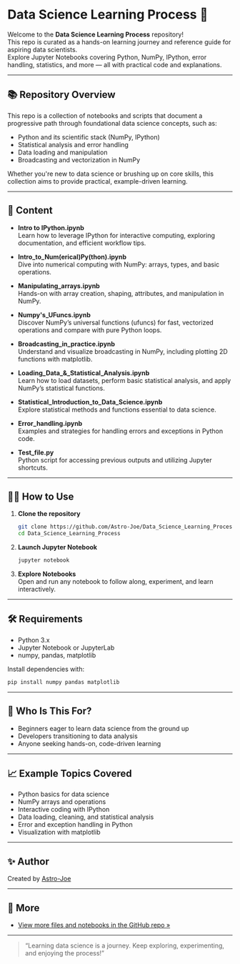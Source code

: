 # Data Science Learning Process 🚀

Welcome to the **Data Science Learning Process** repository!  
This repo is curated as a hands-on learning journey and reference guide for aspiring data scientists.  
Explore Jupyter Notebooks covering Python, NumPy, IPython, error handling, statistics, and more — all with practical code and explanations.

---

## 📚 Repository Overview

This repo is a collection of notebooks and scripts that document a progressive path through foundational data science concepts, such as:
- Python and its scientific stack (NumPy, IPython)
- Statistical analysis and error handling
- Data loading and manipulation
- Broadcasting and vectorization in NumPy

Whether you're new to data science or brushing up on core skills, this collection aims to provide practical, example-driven learning.

---

## 📂 Content

- **Intro to IPython.ipynb**  
  Learn how to leverage IPython for interactive computing, exploring documentation, and efficient workflow tips.

- **Intro_to_Num(erical)Py(thon).ipynb**  
  Dive into numerical computing with NumPy: arrays, types, and basic operations.

- **Manipulating_arrays.ipynb**  
  Hands-on with array creation, shaping, attributes, and manipulation in NumPy.

- **Numpy's_UFuncs.ipynb**  
  Discover NumPy’s universal functions (ufuncs) for fast, vectorized operations and compare with pure Python loops.

- **Broadcasting_in_practice.ipynb**  
  Understand and visualize broadcasting in NumPy, including plotting 2D functions with matplotlib.

- **Loading_Data_&_Statistical_Analysis.ipynb**  
  Learn how to load datasets, perform basic statistical analysis, and apply NumPy’s statistical functions.

- **Statistical_Introduction_to_Data_Science.ipynb**  
  Explore statistical methods and functions essential to data science.

- **Error_handling.ipynb**  
  Examples and strategies for handling errors and exceptions in Python code.

- **Test_file.py**  
  Python script for accessing previous outputs and utilizing Jupyter shortcuts.

---

## 🧑‍💻 How to Use

1. **Clone the repository**
   ```bash
   git clone https://github.com/Astro-Joe/Data_Science_Learning_Process.git
   cd Data_Science_Learning_Process
   ```
2. **Launch Jupyter Notebook**
   ```bash
   jupyter notebook
   ```
3. **Explore Notebooks**  
   Open and run any notebook to follow along, experiment, and learn interactively.

---

## 🛠️ Requirements

- Python 3.x
- Jupyter Notebook or JupyterLab
- numpy, pandas, matplotlib

Install dependencies with:
```bash
pip install numpy pandas matplotlib
```

---

## 🌟 Who Is This For?

- Beginners eager to learn data science from the ground up
- Developers transitioning to data analysis
- Anyone seeking hands-on, code-driven learning

---

## 📈 Example Topics Covered

- Python basics for data science
- NumPy arrays and operations
- Interactive coding with IPython
- Data loading, cleaning, and statistical analysis
- Error and exception handling in Python
- Visualization with matplotlib

---

## ✨ Author

Created by [Astro-Joe](https://github.com/Astro-Joe)  


---

## 🔗 More

- [View more files and notebooks in the GitHub repo »](https://github.com/Astro-Joe/Data_Science_Learning_Process)

---

> “Learning data science is a journey. Keep exploring, experimenting, and enjoying the process!”

